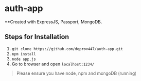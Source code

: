 # auth-app

**Created with ExpressJS, Passport, MongoDB.

## Steps for Installation
1. ` git clone https://github.com/deprov447/auth-app.git `
2. ` npm install `
3. ` node app.js `
4.  Go to browser and open ` localhost:1234/ `

> Please ensure you have node, npm and mongoDB (running)
